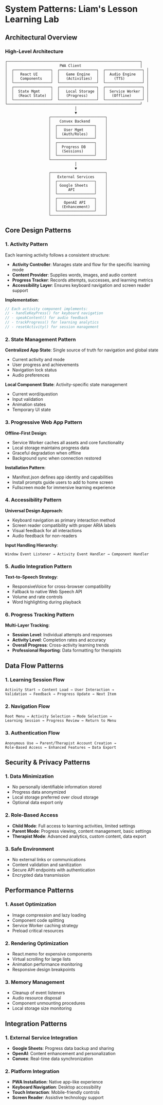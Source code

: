 # System Patterns: Liam's Lesson Learning Lab

## Architectural Overview

### High-Level Architecture
```
┌─────────────────────────────────────────────────────────────┐
│                        PWA Client                           │
│  ┌─────────────────┐  ┌─────────────────┐  ┌─────────────────┐ │
│  │   React UI      │  │   Game Engine   │  │  Audio Engine   │ │
│  │   Components    │  │   (Activities)  │  │    (TTS)        │ │
│  └─────────────────┘  └─────────────────┘  └─────────────────┘ │
│  ┌─────────────────┐  ┌─────────────────┐  ┌─────────────────┐ │
│  │  State Mgmt     │  │   Local Storage │  │  Service Worker │ │
│  │  (React State)  │  │   (Progress)    │  │   (Offline)     │ │
│  └─────────────────┘  └─────────────────┘  └─────────────────┘ │
└─────────────────────────────────────────────────────────────┘
                                │
                                ▼
                    ┌─────────────────────────┐
                    │    Convex Backend       │
                    │  ┌─────────────────┐    │
                    │  │   User Mgmt     │    │
                    │  │  (Auth/Roles)   │    │
                    │  └─────────────────┘    │
                    │  ┌─────────────────┐    │
                    │  │  Progress DB    │    │
                    │  │  (Sessions)     │    │
                    │  └─────────────────┘    │
                    └─────────────────────────┘
                                │
                                ▼
                    ┌─────────────────────────┐
                    │   External Services     │
                    │  ┌─────────────────┐    │
                    │  │ Google Sheets   │    │
                    │  │     API         │    │
                    │  └─────────────────┘    │
                    │  ┌─────────────────┐    │
                    │  │   OpenAI API    │    │
                    │  │  (Enhancement)  │    │
                    │  └─────────────────┘    │
                    └─────────────────────────┘
```

## Core Design Patterns

### 1. Activity Pattern
Each learning activity follows a consistent structure:
- **Activity Controller**: Manages state and flow for the specific learning mode
- **Content Provider**: Supplies words, images, and audio content
- **Progress Tracker**: Records attempts, successes, and learning metrics
- **Accessibility Layer**: Ensures keyboard navigation and screen reader support

**Implementation**:
```javascript
// Each activity component implements:
// - handleKeyPress() for keyboard navigation
// - speakContent() for audio feedback
// - trackProgress() for learning analytics
// - resetActivity() for session management
```

### 2. State Management Pattern
**Centralized App State**: Single source of truth for navigation and global state
- Current activity and mode
- User progress and achievements
- Navigation lock status
- Audio preferences

**Local Component State**: Activity-specific state management
- Current word/question
- Input validation
- Animation states
- Temporary UI state

### 3. Progressive Web App Pattern
**Offline-First Design**:
- Service Worker caches all assets and core functionality
- Local storage maintains progress data
- Graceful degradation when offline
- Background sync when connection restored

**Installation Pattern**:
- Manifest.json defines app identity and capabilities
- Install prompts guide users to add to home screen
- Fullscreen mode for immersive learning experience

### 4. Accessibility Pattern
**Universal Design Approach**:
- Keyboard navigation as primary interaction method
- Screen reader compatibility with proper ARIA labels
- Visual feedback for all interactions
- Audio feedback for non-readers

**Input Handling Hierarchy**:
```
Window Event Listener → Activity Event Handler → Component Handler
```

### 5. Audio Integration Pattern
**Text-to-Speech Strategy**:
- ResponsiveVoice for cross-browser compatibility
- Fallback to native Web Speech API
- Volume and rate controls
- Word highlighting during playback

### 6. Progress Tracking Pattern
**Multi-Layer Tracking**:
- **Session Level**: Individual attempts and responses
- **Activity Level**: Completion rates and accuracy
- **Overall Progress**: Cross-activity learning trends
- **Professional Reporting**: Data formatting for therapists

## Data Flow Patterns

### 1. Learning Session Flow
```
Activity Start → Content Load → User Interaction → 
Validation → Feedback → Progress Update → Next Item
```

### 2. Navigation Flow
```
Root Menu → Activity Selection → Mode Selection → 
Learning Session → Progress Review → Return to Menu
```

### 3. Authentication Flow
```
Anonymous Use → Parent/Therapist Account Creation → 
Role-Based Access → Enhanced Features → Data Export
```

## Security & Privacy Patterns

### 1. Data Minimization
- No personally identifiable information stored
- Progress data anonymized
- Local storage preferred over cloud storage
- Optional data export only

### 2. Role-Based Access
- **Child Mode**: Full access to learning activities, limited settings
- **Parent Mode**: Progress viewing, content management, basic settings
- **Therapist Mode**: Advanced analytics, custom content, data export

### 3. Safe Environment
- No external links or communications
- Content validation and sanitization
- Secure API endpoints with authentication
- Encrypted data transmission

## Performance Patterns

### 1. Asset Optimization
- Image compression and lazy loading
- Component code splitting
- Service Worker caching strategy
- Preload critical resources

### 2. Rendering Optimization
- React.memo for expensive components
- Virtual scrolling for large lists
- Animation performance monitoring
- Responsive design breakpoints

### 3. Memory Management
- Cleanup of event listeners
- Audio resource disposal
- Component unmounting procedures
- Local storage size monitoring

## Integration Patterns

### 1. External Service Integration
- **Google Sheets**: Progress data backup and sharing
- **OpenAI**: Content enhancement and personalization
- **Convex**: Real-time data synchronization

### 2. Platform Integration
- **PWA Installation**: Native app-like experience
- **Keyboard Navigation**: Desktop accessibility
- **Touch Interaction**: Mobile-friendly controls
- **Screen Reader**: Assistive technology support 